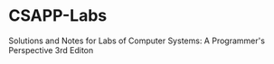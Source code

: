 # CSAPP-Labs
Solutions and Notes for Labs of Computer Systems: A Programmer's Perspective 3rd Editon
